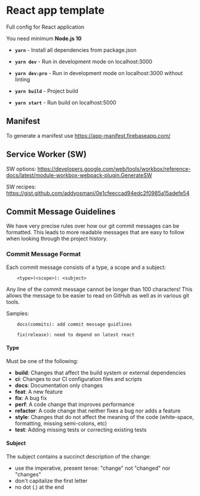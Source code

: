 # React app template

Full config for React application

You need minimum **Node.js 10**

- **`yarn`** - Install all dependencies from package.json

- **`yarn dev`** - Run in development mode on localhost:3000

- **`yarn dev:pro`** - Run in development mode on localhost:3000 without linting

- **`yarn build`** - Project build

- **`yarn start`** - Run build on localhost:5000

## Manifest

To generate a manifest use https://app-manifest.firebaseapp.com/

## Service Worker (SW)

SW options: https://developers.google.com/web/tools/workbox/reference-docs/latest/module-workbox-webpack-plugin.GenerateSW

SW recipes: https://gist.github.com/addyosmani/0e1cfeeccad94edc2f0985a15adefe54

## Commit Message Guidelines

We have very precise rules over how our git commit messages can be formatted. This leads to more readable messages that are easy to follow when looking through the project history.

### Commit Message Format

Each commit message consists of a type, a scope and a subject:

```
    <type>(<scope>): <subject>
```

Any line of the commit message cannot be longer than 100 characters! This allows the message to be easier to read on GitHub as well as in various git tools.

Samples:

```
    docs(commits): add commit message guidlines

    fix(release): need to depend on latest react
```

#### Type

Must be one of the following:

- **build**: Changes that affect the build system or external dependencies
- **ci**: Changes to our CI configuration files and scripts
- **docs**: Documentation only changes
- **feat**: A new feature
- **fix**: A bug fix
- **perf**: A code change that improves performance
- **refactor**: A code change that neither fixes a bug nor adds a feature
- **style**: Changes that do not affect the meaning of the code (white-space, formatting, missing semi-colons, etc)
- **test**: Adding missing tests or correcting existing tests

#### Subject

The subject contains a succinct description of the change:

- use the imperative, present tense: "change" not "changed" nor "changes"
- don't capitalize the first letter
- no dot (.) at the end
